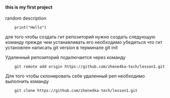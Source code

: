 #### this is my first project
random description

        print("Hello")
        
для того чтобы создать гит репозиторий нужно создать следующую команду
прежде чем устанавливать его необходимо убедиться что гит установлен
написать git version в терминале
        git init
     
Удаленный репозиторий подключается через команду
        
        git remote add origin https://github.com/zhene4ka-tech/lesson1.git


Для того чтобы склонировать себе удаленный реп необходимо выполнить команду
        
        git clone https://github.com/zhene4ka-tech/lesson1.git
        